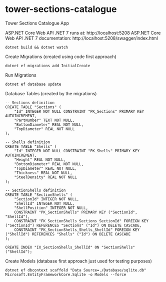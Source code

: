 # tower-sections-catalogue
Tower Sections Catalogue App

ASP.NET Core Web API .NET 7 runs at: http://localhost:5208
ASP.NET Core Web API .NET 7 documentation: http://localhost:5208/swagger/index.html

```
dotnet build && dotnet watch
```

Create Migrations (created using code first approach)
```
dotnet ef migrations add InitialCreate
```

Run Migrations
```
dotnet ef database update
```

Database Tables (created by the migrations)
```
-- Sections definition
CREATE TABLE "Sections" (
    "Id" INTEGER NOT NULL CONSTRAINT "PK_Sections" PRIMARY KEY AUTOINCREMENT,
    "PartNumber" TEXT NOT NULL,
    "BottomDiameter" REAL NOT NULL,
    "TopDiameter" REAL NOT NULL
);

-- Shells definition
CREATE TABLE "Shells" (
    "Id" INTEGER NOT NULL CONSTRAINT "PK_Shells" PRIMARY KEY AUTOINCREMENT,
    "Height" REAL NOT NULL,
    "BottomDiameter" REAL NOT NULL,
    "TopDiameter" REAL NOT NULL,
    "Thickness" REAL NOT NULL,
    "SteelDensity" REAL NOT NULL
);

-- SectionShells definition
CREATE TABLE "SectionShells" (
    "SectionId" INTEGER NOT NULL,
    "ShellId" INTEGER NOT NULL,
    "ShellPosition" INTEGER NOT NULL,
    CONSTRAINT "PK_SectionShells" PRIMARY KEY ("SectionId", "ShellId"),
    CONSTRAINT "FK_SectionShells_Sections_SectionId" FOREIGN KEY ("SectionId") REFERENCES "Sections" ("Id") ON DELETE CASCADE,
    CONSTRAINT "FK_SectionShells_Shells_ShellId" FOREIGN KEY ("ShellId") REFERENCES "Shells" ("Id") ON DELETE CASCADE
);

CREATE INDEX "IX_SectionShells_ShellId" ON "SectionShells" ("ShellId");
```

Create Models (database first approach just used for testing purposes)
```
dotnet ef dbcontext scaffold "Data Source=./Database/sqlite.db" Microsoft.EntityFrameworkCore.Sqlite -o Models --force
```
